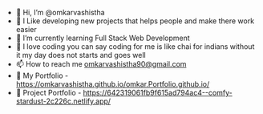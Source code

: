 - 👋 Hi, I’m @omkarvashistha
- 👀 I Like developing new projects that helps people and make there work easier
- 🌱 I’m currently learning Full Stack Web Development
- 💞️ I love coding you can say coding for me is like chai for indians without it my day does not starts and goes well
- 📫 How to reach me omkarvashistha90@gmail.com
- 📃 My Portfolio - https://omkarvashistha.github.io/omkar.Portfolio.github.io/
- 🧾 Project Portfolio - https://642319061fb9f615ad794ac4--comfy-stardust-2c226c.netlify.app/

<!---
omkarvashistha/omkarvashistha is a ✨ special ✨ repository because its `README.md` (this file) appears on your GitHub profile.
You can click the Preview link to take a look at your changes.
--->
